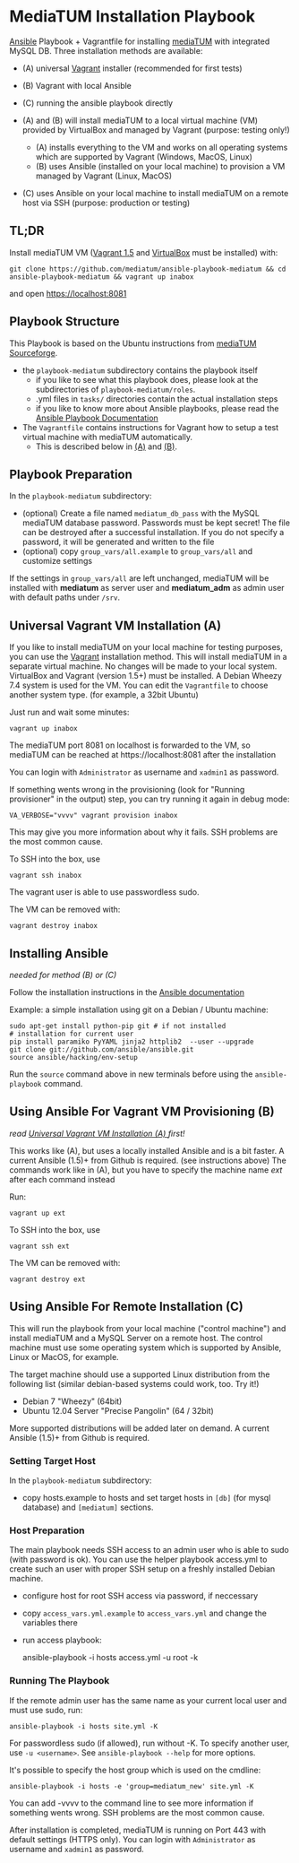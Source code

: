 MediaTUM Installation Playbook
==============================


[Ansible](http://ansible.com) Playbook + Vagrantfile for installing [mediaTUM](http://github.com/mediatum/mediatum/) with integrated MySQL DB.
Three installation methods are available:

* (A) universal [Vagrant](http://www.vagrantup.com) installer (recommended for first tests)
* (B) Vagrant with local Ansible
* (C) running the ansible playbook directly

* (A) and (B) will install mediaTUM to a local virtual machine (VM) provided by VirtualBox and managed by Vagrant (purpose: testing only!)
    * (A) installs everything to the VM and works on all operating systems which are supported by Vagrant (Windows, MacOS, Linux)
    * (B) uses Ansible (installed on your local machine) to provision a VM managed by Vagrant (Linux, MacOS)

* (C) uses Ansible on your local machine to install mediaTUM on a remote host via SSH (purpose: production or testing) 

TL;DR
-----

Install mediaTUM VM ([Vagrant 1.5](http://www.vagrantup.com) and [VirtualBox](https://www.virtualbox.org/) must be installed) with:

    git clone https://github.com/mediatum/ansible-playbook-mediatum && cd ansible-playbook-mediatum && vagrant up inabox

and open [https://localhost:8081](https://localhost:8081)

Playbook Structure
------------------

This Playbook is based on the Ubuntu instructions from [mediaTUM Sourceforge](http://mediatum.sourceforge.net/documentation/installation-instructions/installation-linux/).

* the `playbook-mediatum` subdirectory contains the playbook itself
    * if you like to see what this playbook does, please look at the subdirectories of `playbook-mediatum/roles`. 
    * .yml files in `tasks/` directories contain the actual installation steps
    * if you like to know more about Ansible playbooks, please read the [Ansible Playbook Documentation](http://docs.ansible.com/playbooks.html)
* The `Vagrantfile` contains instructions for Vagrant how to setup a test virtual machine with mediaTUM automatically. 
     * This is described below in [(A)](#universal-vagrant-vm-installation-a) and [(B)](#using-ansible-for-vagrant-vm-provisioning-b).

Playbook Preparation
--------------------

In the `playbook-mediatum` subdirectory:

* (optional) Create a file named `mediatum_db_pass` with the MySQL mediaTUM database password. Passwords must be kept secret! 
The file can be destroyed after a successful installation. If you do not specify a password, it will be generated and written to the file
* (optional) copy `group_vars/all.example` to `group_vars/all` and customize settings

If the settings in `group_vars/all` are left unchanged, mediaTUM will be installed with __mediatum__ as server user and __mediatum_adm__ as admin user with default paths under `/srv`.

  
Universal Vagrant VM Installation (A)
-------------------------------------

If you like to install mediaTUM on your local machine for testing purposes, you can use the [Vagrant](http://vagrantup.com) installation method.
This will install mediaTUM in a separate virtual machine. No changes will be made to your local system. 
VirtualBox and Vagrant (version 1.5+) must be installed.
A Debian Wheezy 7.4 system is used for the VM. You can edit the `Vagrantfile` to choose another system type. (for example, a 32bit Ubuntu)

Just run and wait some minutes:

    vagrant up inabox

The mediaTUM port 8081 on localhost is forwarded to the VM, so mediaTUM can be reached at https://localhost:8081 after the installation
    
You can login with `Administrator` as username and `xadmin1` as password.

If something wents wrong in the provisioning (look for "Running provisioner" in the output) step, you can try running it again in debug mode:

    VA_VERBOSE="vvvv" vagrant provision inabox

This may give you more information about why it fails. SSH problems are the most common cause.

To SSH into the box, use

    vagrant ssh inabox

The vagrant user is able to use passwordless sudo. 

The VM can be removed with:

    vagrant destroy inabox

Installing Ansible
------------------

_needed for method (B) or (C)_

Follow the installation instructions in the [Ansible documentation](http://docs.ansible.com/intro_installation.html#installing-the-control-machine)

Example: a simple installation using git on a Debian / Ubuntu machine:
    
    sudo apt-get install python-pip git # if not installed
    # installation for current user
    pip install paramiko PyYAML jinja2 httplib2  --user --upgrade
    git clone git://github.com/ansible/ansible.git
    source ansible/hacking/env-setup

Run the `source` command above in new terminals before using the `ansible-playbook` command.


Using Ansible For Vagrant VM Provisioning (B)
---------------------------------------------

*read [Universal Vagrant VM Installation (A) ](#universal-vagrant-vm-installation-a) first!*

This works like (A), but uses a locally installed Ansible and is a bit faster.
A current Ansible (1.5)+ from Github is required. (see instructions above)
The commands work like in (A), but you have to specify the machine name *ext* after each command instead

Run:

    vagrant up ext

To SSH into the box, use

    vagrant ssh ext

The VM can be removed with:

    vagrant destroy ext


Using Ansible For Remote Installation (C)
----------------------------------------

This will run the playbook from your local machine ("control machine") and install mediaTUM and a MySQL Server on a remote host. 
The control machine must use some operating system which is supported by Ansible, Linux or MacOS, for example.

The target machine should use a supported Linux distribution from the following list (similar debian-based systems could work, too. Try it!)

* Debian 7 "Wheezy" (64bit)
* Ubuntu 12.04 Server "Precise Pangolin" (64 / 32bit)

More supported distributions will be added later on demand.
A current Ansible (1.5)+ from Github is required.

### Setting Target Host

In the `playbook-mediatum` subdirectory:

* copy hosts.example to hosts and set target hosts in `[db]` (for mysql database) and `[mediatum]` sections.

### Host Preparation
The main playbook needs SSH access to an admin user who is able to sudo (with password is ok).
You can use the helper playbook access.yml to create such an user with proper SSH setup on a freshly installed Debian machine.

* configure host for root SSH access via password, if neccessary
* copy `access_vars.yml.example` to `access_vars.yml` and change the variables there
* run access playbook:

    ansible-playbook -i hosts access.yml -u root -k


### Running The Playbook
If the remote admin user has the same name as your current local user and must use sudo, run:

    ansible-playbook -i hosts site.yml -K

For passwordless sudo (if allowed), run without -K. To specify another user, use `-u <username>`.
See `ansible-playbook --help` for more options.

It's possible to specify the host group which is used on the cmdline:

    ansible-playbook -i hosts -e 'group=mediatum_new' site.yml -K
    
You can add -vvvv to the command line to see more information if something wents wrong. SSH problems are the most common cause.

After installation is completed, mediaTUM is running on Port 443 with default settings (HTTPS only). 
You can login with `Administrator` as username and `xadmin1` as password.
